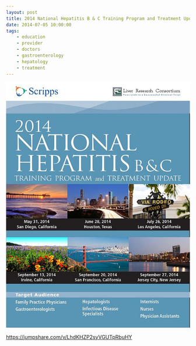```yaml
---
layout: post
title: 2014 National Hepatitis B & C Training Program and Treatment Update
date: 2014-07-05 10:00:00
tags:
    - education
    - provider
    - doctors
    - gastroenterology
    - hepatology
    - treatment
---
```


![](/assets/images/2014-national-hepatitis-b-c-training-program-and-treatment-update.jpg)

<https://jumpshare.com/v/LhdKHZP2syVGUTpRbuHY>